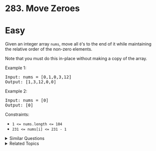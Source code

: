 # 283. Move Zeroes

# Easy

Given an integer array `nums`, move all `0`'s to the end of it while maintaining the relative order of the non-zero elements.

Note that you must do this in-place without making a copy of the array.

Example 1:

<pre>
Input: nums = [0,1,0,3,12]
Output: [1,3,12,0,0]
</pre>

Example 2:

<pre>
Input: nums = [0]
Output: [0]
</pre>

Constraints:

-   `1 <= nums.length <= 104`
-   `231 <= nums[i] <= 231 - 1`

<details>
<summary> Similar Questions </summary>

-   `Remove Element - Easy`
-   `Apply Operations to an Array - Easy`

</details>

<details>
<summary> Related Topics </summary>

-   `Array`
-   `Two Pointers`

</details>
